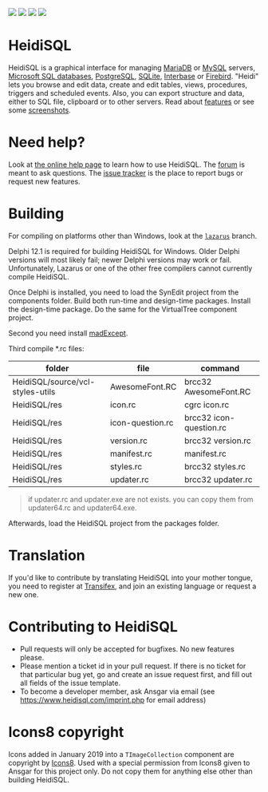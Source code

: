 ![](https://img.shields.io/github/license/HeidiSQL/HeidiSQL.svg?style=flat)
![](https://img.shields.io/github/release/HeidiSQL/HeidiSQL.svg?style=flat)
![](https://img.shields.io/github/languages/top/HeidiSQL/HeidiSQL.svg?style=flat)
![](https://img.shields.io/github/languages/code-size/HeidiSQL/HeidiSQL.svg?style=flat)

# HeidiSQL
HeidiSQL is a graphical interface for managing [MariaDB](http://www.mariadb.org/) or [MySQL](http://www.mysql.com/) servers, [Microsoft SQL databases](http://www.microsoft.com/sql/), [PostgreSQL](http://www.postgresql.org/), [SQLite](https://www.sqlite.org/), [Interbase](https://www.embarcadero.com/de/products/interbase) or [Firebird](https://firebirdsql.org/). "Heidi" lets you browse and edit data, create and edit tables, views, procedures, triggers and scheduled events. Also, you can export structure and data, either to SQL file, clipboard or to other servers. Read about [features](https://www.heidisql.com/#featurelist) or see some [screenshots](https://www.heidisql.com/screenshots.php). 

# Need help?
Look at [the online help page](https://www.heidisql.com/help.php) to learn how to use HeidiSQL. The [forum](https://www.heidisql.com/forum.php) is meant to ask questions. The [issue tracker](https://github.com/HeidiSQL/HeidiSQL/issues) is the place to report bugs or request new features.

# Building
For compiling on platforms other than Windows, look at the [`lazarus`](https://github.com/HeidiSQL/HeidiSQL/tree/lazarus) branch.

Delphi 12.1 is required for building HeidiSQL for Windows. Older Delphi versions will most likely fail; newer Delphi versions may work or fail. Unfortunately, Lazarus or one 
of the other free compilers cannot currently compile HeidiSQL.

Once Delphi is installed, you need to load the SynEdit project from the components folder. Build both run-time and design-time packages. Install the 
design-time package. Do the same for the VirtualTree component project.

Second you need install [madExcept](http://madshi.net/madCollection.exe).

Third compile *.rc files:

| folder | file | command |
| ------ | ------ | ------ |
|HeidiSQL/source/vcl-styles-utils |AwesomeFont.RC| brcc32 AwesomeFont.RC|
|HeidiSQL/res| icon.rc | cgrc icon.rc |
|HeidiSQL/res| icon-question.rc | brcc32 icon-question.rc |
|HeidiSQL/res| version.rc | brcc32 version.rc |
|HeidiSQL/res| manifest.rc | manifest.rc |
|HeidiSQL/res| styles.rc | brcc32 styles.rc |
|HeidiSQL/res| updater.rc | brcc32 updater.rc |
> if updater.rc and updater.exe are not exists. you can copy them from updater64.rc and updater64.exe.

Afterwards, load the HeidiSQL project from the packages folder.

# Translation
If you'd like to contribute by translating HeidiSQL into your mother tongue, you need to register at
[Transifex](https://explore.transifex.com/heidisql/heidisql/), and join an existing language or request a
new one.

# Contributing to HeidiSQL
* Pull requests will only be accepted for bugfixes. No new features please.
* Please mention a ticket id in your pull request. If there is no ticket for that particular bug yet, go and create an issue request first, and fill out all fields of the issue template.
* To become a developer member, ask Ansgar via email (see https://www.heidisql.com/imprint.php for email address)

# Icons8 copyright
Icons added in January 2019 into a `TImageCollection` component are copyright by [Icons8](https://icons8.com). Used with a special permission from Icons8 given to Ansgar for this project only. Do not copy them for anything else other than building HeidiSQL.
